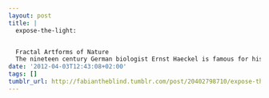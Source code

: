 ```yaml
---
layout: post
title: |
  expose-the-light:


  Fractal Artforms of Nature 
  The nineteen century German biologist Ernst Haeckel is famous for his fantastically illustrated book Artforms of Nature. The copyright for this book from 1904 has now expired and thanks to Wikimedia Commons it is available for everyone to appreciate. Haekel’s artistic interpretation of the biological forms he studied have a clarity of symmetry and detail that has been a source of inspiration for many artists and engineers over the years. They provide the perfect subject matter for my Photoshop plugin Pixel Bender Fractal Explorer.
date: '2012-04-03T12:43:08+02:00'
tags: []
tumblr_url: http://fabiantheblind.tumblr.com/post/20402798710/expose-the-light-fractal-artforms-of-nature
---
```

